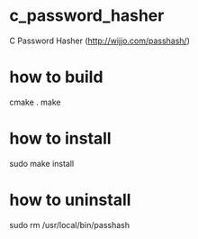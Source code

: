 c_password_hasher
=================

C Password Hasher (http://wijjo.com/passhash/)

how to build
============

cmake .
make

how to install
==============

sudo make install

how to uninstall
================

sudo rm /usr/local/bin/passhash

